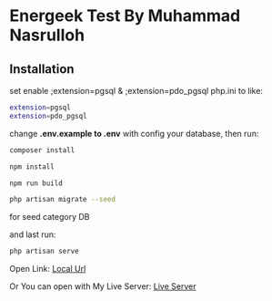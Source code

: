 # Energeek Test By Muhammad Nasrulloh
## Installation
set enable ;extension=pgsql & ;extension=pdo_pgsql php.ini to like:
```bash
extension=pgsql
extension=pdo_pgsql
```
change **.env.example to .env** with config your database,
then run:
```bash
composer install
```

```bash
npm install
```
```bash
npm run build
```
```bash
php artisan migrate --seed
```
for seed category DB

and last run:
```bash
php artisan serve
```
Open Link:
[Local Url](http://localhost:8000)

Or You can open with My Live Server: [Live Server](http://localhost:8000)
